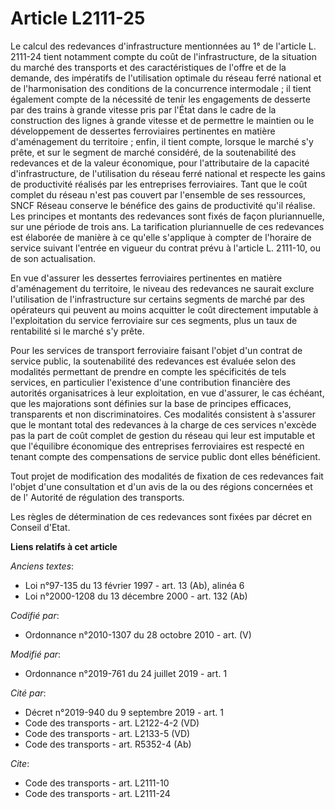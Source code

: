 # Article L2111-25

Le calcul des redevances d'infrastructure mentionnées au 1° de l'article L. 2111-24 tient notamment compte du coût de
l'infrastructure, de la situation du marché des transports et des caractéristiques de l'offre et de la demande, des
impératifs de l'utilisation optimale du réseau ferré national et de l'harmonisation des conditions de la concurrence
intermodale ; il tient également compte de la nécessité de tenir les engagements de desserte par des trains à grande vitesse
pris par l'État dans le cadre de la construction des lignes à grande vitesse et de permettre le maintien ou le développement
de dessertes ferroviaires pertinentes en matière d'aménagement du territoire ; enfin, il tient compte, lorsque le marché s'y
prête, et sur le segment de marché considéré, de la soutenabilité des redevances et de la valeur économique, pour
l'attributaire de la capacité d'infrastructure, de l'utilisation du réseau ferré national et respecte les gains de
productivité réalisés par les entreprises ferroviaires. Tant que le coût complet du réseau n'est pas couvert par l'ensemble
de ses ressources, SNCF Réseau conserve le bénéfice des gains de productivité qu'il réalise. Les principes et montants des
redevances sont fixés de façon pluriannuelle, sur une période de trois ans. La tarification pluriannuelle de ces redevances
est élaborée de manière à ce qu'elle s'applique à compter de l'horaire de service suivant l'entrée en vigueur du contrat
prévu à l'article L. 2111-10, ou de son actualisation. 

En vue d'assurer les dessertes ferroviaires pertinentes en matière d'aménagement du territoire, le niveau des redevances ne
saurait exclure l'utilisation de l'infrastructure sur certains segments de marché par des opérateurs qui peuvent au moins
acquitter le coût directement imputable à l'exploitation du service ferroviaire sur ces segments, plus un taux de rentabilité
si le marché s'y prête. 

Pour les services de transport ferroviaire faisant l'objet d'un contrat de service public, la soutenabilité des redevances
est évaluée selon des modalités permettant de prendre en compte les spécificités de tels services, en particulier l'existence
d'une contribution financière des autorités organisatrices à leur exploitation, en vue d'assurer, le cas échéant, que les
majorations sont définies sur la base de principes efficaces, transparents et non discriminatoires. Ces modalités consistent
à s'assurer que le montant total des redevances à la charge de ces services n'excède pas la part de coût complet de gestion
du réseau qui leur est imputable et que l'équilibre économique des entreprises ferroviaires est respecté en tenant compte des
compensations de service public dont elles bénéficient. 

Tout projet de modification des modalités de fixation de ces redevances fait l'objet d'une consultation et d'un avis de la ou
des régions concernées et de l'       Autorité de régulation des transports. 

Les règles de détermination de ces redevances sont fixées par décret en Conseil d'Etat.

**Liens relatifs à cet article**

_Anciens textes_:

  - Loi n°97-135 du 13 février 1997 - art. 13 (Ab), alinéa 6
  - Loi n°2000-1208 du 13 décembre 2000 - art. 132 (Ab)

_Codifié par_:

  - Ordonnance n°2010-1307 du 28 octobre 2010 - art. (V)

_Modifié par_:

  - Ordonnance n°2019-761 du 24 juillet 2019 - art. 1

_Cité par_:

  - Décret n°2019-940 du 9 septembre 2019 - art. 1
  - Code des transports - art. L2122-4-2 (VD)
  - Code des transports - art. L2133-5 (VD)
  - Code des transports - art. R5352-4 (Ab)

_Cite_:

  - Code des transports - art. L2111-10
  - Code des transports - art. L2111-24
